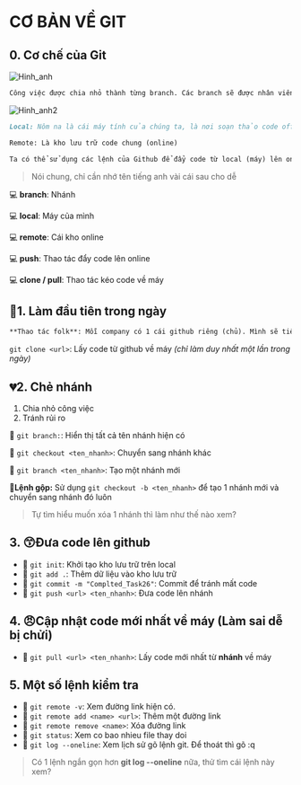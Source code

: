# CƠ BẢN VỀ GIT 
## 0. Cơ chế của Git 
![Hinh_anh](https://encrypted-tbn0.gstatic.com/images?q=tbn:ANd9GcR4IkgIwsGWN52UBrCWimoeCqeQ4fo2F91_mg&s)

```md
Công việc được chia nhỏ thành từng branch. Các branch sẽ được nhân viên làm và chỉnh sửa trước, sau cùng mới được gộp vào nhánh master để tạo thành sản phẩm hoàn thiện. 
```
![Hinh_anh2](https://i.ytimg.com/vi/7jG1Bo84SGc/hq720.jpg?sqp=-oaymwEhCK4FEIIDSFryq4qpAxMIARUAAAAAGAElAADIQj0AgKJD&rs=AOn4CLB1JwpTtPzlr8_b08fRxFmFsasfBw)
```md
Local: Nôm na là cái máy tính của chúng ta, là nơi soạn thảo code offline 

Remote: Là kho lưu trữ code chung (online) 

Ta có thể sử dụng các lệnh của Github để đẩy code từ local (máy) lên online (remote), cũng có thể lấy code từ remote về local . Ngoài ra, trên remote cũng xảy ra hiện tượng gộp nhánh như ở hình 1. 
```

>Nói chung, chỉ cần nhớ tên tiếng anh vài cái sau cho dễ 

💻 **branch**: Nhánh 

💻 **local**: Máy của mình 

💻 **remote**: Cái kho online 

💻 **push**: Thao tác đẩy code lên online  

💻 **clone / pull**: Thao tác kéo code về máy 


## 💟1. Làm đầu tiên trong ngày 
```md
**Thao tác folk**: Mỗi company có 1 cái github riêng (chủ). Mình sẽ tiến hành đưa cái github riêng của công ty đó về github của mình và chỉnh sửa ngay trên github của mình. Rồi mới đua code lên lại github của công ty. 
```
`git clone <url>`: Lấy code từ github về máy *(chỉ làm duy nhất một lần trong ngày)* 
## 💔2. Chẻ nhánh 
1. Chia nhỏ công việc 
2. Tránh rủi ro  

📝 `git branch:`: Hiển thị tất cả tên nhánh hiện có

📝 `git checkout <ten_nhanh>`: Chuyển sang nhánh khác 

📝 `git branch <ten_nhanh>`: Tạo một nhánh mới 

🔖**Lệnh gộp:** Sử dụng `git checkout -b <ten_nhanh>` để tạo 1 nhánh mới và chuyển sang nhánh đó luôn 

>Tự tìm hiểu muốn xóa 1 nhánh thì làm như thế nào xem?
## 3. 😙Đưa code lên github 
- 📝 `git init`: Khởi tạo kho lưu trữ trên local 
- 📝 `git add .`: Thêm dữ liệu vào kho lưu trữ 
- 📝 `git commit -m "Complted_Task26"`: Commit để tránh mất code 
- 📝 `git push <url> <ten_nhanh>`: Đưa code lên nhánh 
## 4. 😠Cập nhật code mới nhất về máy (Làm sai dễ bị chửi) 
- 📝 `git pull <url> <ten_nhanh>`: Lấy code mới nhất từ **nhánh** về máy 
## 5. Một số lệnh kiểm tra 
- 📝 `git remote -v`: Xem đường link hiện có. 
- 📝 `git remote add <name> <url>`: Thêm một đường link 
- 📝 `git remote remove <name>`: Xóa đường link 
- 📝 `git status`: Xem co bao nhieu file thay doi 
- 📝 `git log --oneline`: Xem lịch sử gõ lệnh git. Để thoát thì gõ :q 

>Có 1 lệnh ngắn gọn hơn **git log --oneline** nữa, thử tìm cái lệnh này xem? 
